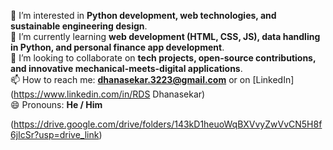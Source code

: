 👀 I’m interested in **Python development, web technologies, and sustainable engineering design**.  
🌱 I’m currently learning **web development (HTML, CSS, JS), data handling in Python, and personal finance app development**.  
💞️ I’m looking to collaborate on **tech projects, open-source contributions, and innovative mechanical-meets-digital applications**.  
📫 How to reach me: **dhanasekar.3223@gmail.com** or on [LinkedIn](https://www.linkedin.com/in/RDS Dhanasekar)  
😄 Pronouns: **He / Him**

(https://drive.google.com/drive/folders/143kD1heuoWqBXVvyZwVvCN5H8f6jIcSr?usp=drive_link)
<!---
RDS-DHANASEKAR/RDS-DHANASEKAR is a ✨ special ✨ repository because its `README.md` (this file) appears on your GitHub profile.
You can click the Preview link to take a look at your changes.
--->
